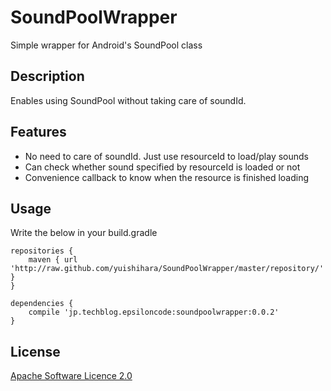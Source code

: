 # SoundPoolWrapper
Simple wrapper for Android's SoundPool class

## Description

Enables using SoundPool without taking care of soundId.

## Features

- No need to care of soundId. Just use resourceId to load/play sounds
- Can check whether sound specified by resourceId is loaded or not
- Convenience callback to know when the resource is finished loading

## Usage
Write the below in your build.gradle
```
repositories {
    maven { url 'http://raw.github.com/yuishihara/SoundPoolWrapper/master/repository/' }
}

dependencies {
    compile 'jp.techblog.epsiloncode:soundpoolwrapper:0.0.2'
}
```

## License

[Apache Software Licence 2.0](http://www.apache.org/licenses/LICENSE-2.0)
